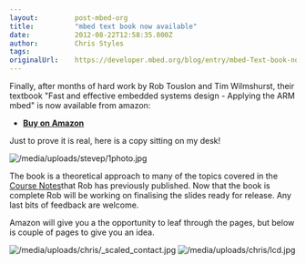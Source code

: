 ```yaml
---
layout:         post-mbed-org
title:          "mbed text book now available"
date:           2012-08-22T12:58:35.000Z
author:         Chris Styles
tags:           
originalUrl:    https://developer.mbed.org/blog/entry/mbed-Text-book-now-available/
---
```


<p>Finally, after months of hard work by Rob Touslon and Tim Wilmshurst,
  their textbook &quot;Fast and effective embedded systems design - Applying
  the ARM mbed&quot; is now available from amazon:</p>
<ul>
  <li><strong><a href="http://www.amazon.co.uk/Fast-Effective-Embedded-Systems-Design/dp/0080977685" rel="nofollow">Buy on Amazon</a></strong>

  </li>
</ul>
<p>Just to prove it is real, here is a copy sitting on my desk!</p>
<p>
  <img src="https://developer.mbed.org/media/uploads/stevep/1photo.jpg"
  alt="/media/uploads/stevep/1photo.jpg" title="/media/uploads/stevep/1photo.jpg">
</p>
<p>The book is a theoretical approach to many of the topics covered in the
  <a
  href="http://mbed.org/cookbook/Course-Notes">Course Notes</a>that Rob has previously published. Now that the book is
    complete Rob will be working on finalising the slides ready for release.
    Any last bits of feedback are welcome.</p>
<p>Amazon will give you a the opportunity to leaf through the pages, but
  below is couple of pages to give you an idea.</p>
<p>
  <img src="https://developer.mbed.org/media/uploads/chris/_scaled_contact.jpg"
  alt="/media/uploads/chris/_scaled_contact.jpg" title="/media/uploads/chris/_scaled_contact.jpg">
  <img src="https://developer.mbed.org/media/uploads/chris/lcd.jpg" alt="/media/uploads/chris/lcd.jpg"
  title="/media/uploads/chris/lcd.jpg">
</p>
